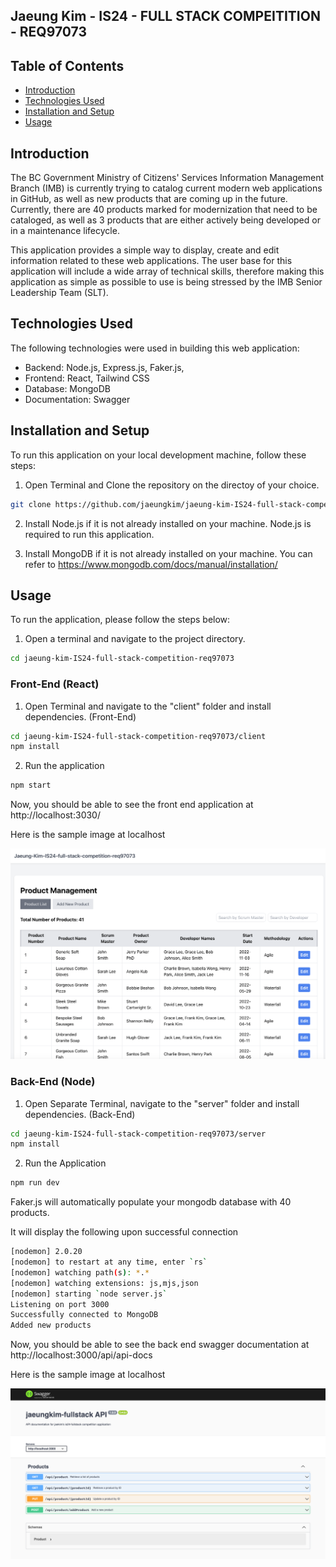 ## Jaeung Kim - IS24 - FULL STACK COMPEITITION - REQ97073

## Table of Contents

- [Introduction](#introduction)
- [Technologies Used](#technologies-used)
- [Installation and Setup](#installation-and-setup)
- [Usage](#usage)

## Introduction

The BC Government Ministry of Citizens' Services Information Management Branch (IMB) is currently trying to catalog current modern web applications in GitHub, as well as new products that are coming up in the future. Currently, there are 40 products marked for modernization that need to be cataloged, as well as 3 products that are either actively being developed or in a maintenance lifecycle.

This application provides a simple way to display, create and edit information related to these web applications. The user base for this application will include a wide array of technical skills, therefore making this application as simple as possible to use is being stressed by the IMB Senior Leadership Team (SLT).

## Technologies Used

The following technologies were used in building this web application:

- Backend: Node.js, Express.js, Faker.js,
- Frontend: React, Tailwind CSS
- Database: MongoDB
- Documentation: Swagger

## Installation and Setup

To run this application on your local development machine, follow these steps:

1. Open Terminal and Clone the repository on the directoy of your choice.

```bash
git clone https://github.com/jaeungkim/jaeung-kim-IS24-full-stack-competition-req97073.git
```

2. Install Node.js if it is not already installed on your machine. Node.js is required to run this application.

3. Install MongoDB if it is not already installed on your machine. You can refer to https://www.mongodb.com/docs/manual/installation/

## Usage

To run the application, please follow the steps below:

1. Open a terminal and navigate to the project directory.

```bash
cd jaeung-kim-IS24-full-stack-competition-req97073
```

### Front-End (React)

1. Open Terminal and navigate to the "client" folder and install dependencies. (Front-End)

```bash
cd jaeung-kim-IS24-full-stack-competition-req97073/client
npm install
```

2. Run the application

```bash
npm start
```

Now, you should be able to see the front end application at http://localhost:3030/

Here is the sample image at localhost

![alt text](/client/src/assets/frontend.png)

### Back-End (Node)

1. Open Separate Terminal, navigate to the "server" folder and install dependencies. (Back-End)

```bash
cd jaeung-kim-IS24-full-stack-competition-req97073/server
npm install
```

2. Run the Application

```bash
npm run dev
```

Faker.js will automatically populate your mongodb database with 40 products.

It will display the following upon successful connection

```bash
[nodemon] 2.0.20
[nodemon] to restart at any time, enter `rs`
[nodemon] watching path(s): *.*
[nodemon] watching extensions: js,mjs,json
[nodemon] starting `node server.js`
Listening on port 3000
Successfully connected to MongoDB
Added new products
```

Now, you should be able to see the back end swagger documentation at http://localhost:3000/api/api-docs

Here is the sample image at localhost

![alt text](/client/src/assets/swagger.png)
